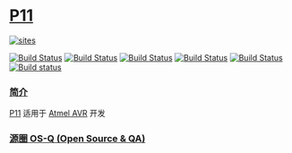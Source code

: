﻿# [P11](https://github.com/OS-Q/P11)

[![sites](http://182.61.61.133/link/resources/OSQ.png)](http://www.OS-Q.com)

[![Build Status](https://github.com/OS-Q/P11/workflows/macos/badge.svg)](https://github.com/OS-Q/P11/actions/workflows/macos.yml)
[![Build Status](https://github.com/OS-Q/P11/workflows/ubuntu/badge.svg)](https://github.com/OS-Q/P11/actions/workflows/ubuntu.yml)
[![Build Status](https://github.com/OS-Q/P11/workflows/windows/badge.svg)](https://github.com/OS-Q/P11/actions/workflows/windows.yml)
[![Build Status](https://github.com/OS-Q/P11/workflows/PlatformIO/badge.svg)](https://github.com/OS-Q/P11/actions/workflows/platformio.yml)
[![Build Status](https://travis-ci.com/OS-Q/P11.svg?branch=master)](https://travis-ci.com/OS-Q/P11)
[![Build status](https://ci.appveyor.com/api/projects/status/oxruuertfmjb4c3r?svg=true)](https://ci.appveyor.com/project/Qitas/p11)

### [简介](https://github.com/OS-Q/P11/wiki)

[P11](https://github.com/OS-Q/P11) 适用于 [Atmel AVR](http://www.microchip.com/) 开发

### [源圈 OS-Q (Open Source & QA) ](http://www.OS-Q.com)
